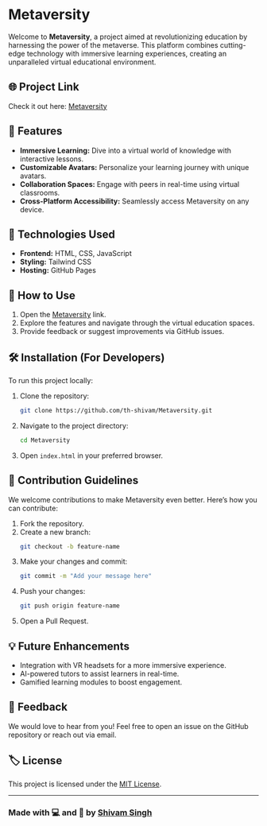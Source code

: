 # Metaversity

Welcome to **Metaversity**, a project aimed at revolutionizing education by harnessing the power of the metaverse. This platform combines cutting-edge technology with immersive learning experiences, creating an unparalleled virtual educational environment.

## 🌐 Project Link
Check it out here: [Metaversity](https://th-shivam.github.io/Metaversity/)

## 🚀 Features
- **Immersive Learning:** Dive into a virtual world of knowledge with interactive lessons.
- **Customizable Avatars:** Personalize your learning journey with unique avatars.
- **Collaboration Spaces:** Engage with peers in real-time using virtual classrooms.
- **Cross-Platform Accessibility:** Seamlessly access Metaversity on any device.

## 📌 Technologies Used
- **Frontend:** HTML, CSS, JavaScript
- **Styling:** Tailwind CSS
- **Hosting:** GitHub Pages

## 📖 How to Use
1. Open the [Metaversity](https://th-shivam.github.io/Metaversity/) link.
2. Explore the features and navigate through the virtual education spaces.
3. Provide feedback or suggest improvements via GitHub issues.

## 🛠️ Installation (For Developers)
To run this project locally:

1. Clone the repository:
   ```bash
   git clone https://github.com/th-shivam/Metaversity.git
   ```

2. Navigate to the project directory:
   ```bash
   cd Metaversity
   ```

3. Open `index.html` in your preferred browser.

## 🤝 Contribution Guidelines
We welcome contributions to make Metaversity even better. Here’s how you can contribute:
1. Fork the repository.
2. Create a new branch:
   ```bash
   git checkout -b feature-name
   ```
3. Make your changes and commit:
   ```bash
   git commit -m "Add your message here"
   ```
4. Push your changes:
   ```bash
   git push origin feature-name
   ```
5. Open a Pull Request.

## 💡 Future Enhancements
- Integration with VR headsets for a more immersive experience.
- AI-powered tutors to assist learners in real-time.
- Gamified learning modules to boost engagement.

## 📩 Feedback
We would love to hear from you! Feel free to open an issue on the GitHub repository or reach out via email.

## 🏷️ License
This project is licensed under the [MIT License](LICENSE).

---

### Made with 💻 and 🌟 by [Shivam Singh](https://github.com/th-shivam)


